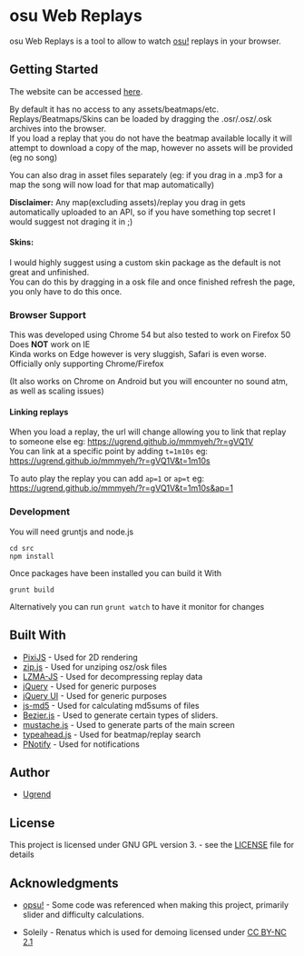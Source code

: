 # osu Web Replays

osu Web Replays is a tool to allow to watch [osu!](http://osu.ppy.sh/) replays in your browser.

## Getting Started

The website can be accessed [here](https://ugrend.github.io/mmmyeh).

By default it has no access to any assets/beatmaps/etc.
Replays/Beatmaps/Skins can be loaded by dragging the .osr/.osz/.osk archives into the browser.  
If you load a replay that you do not have the beatmap available locally it will attempt to download a copy of the map, however no assets will be provided (eg no song)

You can also drag in asset files separately (eg: if you drag in a .mp3 for a map the song will now load for that map automatically)

__Disclaimer:__ Any map(excluding assets)/replay you drag in gets automatically uploaded to an API, so if you have something top secret I would suggest not draging it in ;)  

#### Skins:
I would highly suggest using a custom skin package as the default is not great and unfinished.  
You can do this by dragging in a osk file and once finished refresh the page, you only have to do this once.

### Browser Support
This was developed using Chrome 54 but also tested to work on Firefox 50  
Does **NOT** work on IE  
Kinda works on Edge however is very sluggish, Safari is even worse.  
Officially only supporting Chrome/Firefox

(It also works on Chrome on Android but you will encounter no sound atm, as well as scaling issues)


#### Linking replays
When you load a replay, the url will change allowing you to link that replay to someone else eg: https://ugrend.github.io/mmmyeh/?r=gVQ1V  
You can link at a specific point by adding ```t=1m10s``` eg:  https://ugrend.github.io/mmmyeh/?r=gVQ1V&t=1m10s

To auto play the replay you can add ```ap=1``` or ```ap=t``` eg: https://ugrend.github.io/mmmyeh/?r=gVQ1V&t=1m10s&ap=1
### Development

You will need gruntjs and node.js

```
cd src
npm install
```
Once packages have been installed  you can build it With
```
grunt build
```
Alternatively you can run ```grunt watch``` to have it monitor for changes

## Built With

* [PixiJS](https://github.com/pixijs/pixi.js) - Used for 2D rendering
* [zip.js](https://github.com/gildas-lormeau/zip.js) - Used for unziping osz/osk files
* [LZMA-JS](https://github.com/nmrugg/LZMA-JS) - Used for decompressing replay data
* [jQuery](https://github.com/jquery/jquery) - Used for generic purposes
* [jQuery UI](https://github.com/jquery/jquery-ui) - Used for generic purposes
* [js-md5](https://github.com/emn178/js-md5) - Used for calculating md5sums of files
* [Bezier.js](https://github.com/Pomax/bezierjs) - Used to generate certain types of sliders.
* [mustache.js](https://github.com/janl/mustache.js/) - Used to generate parts of the main screen
* [typeahead.js](https://github.com/twitter/typeahead.js/) - Used for beatmap/replay search
* [PNotify](https://github.com/sciactive/pnotify) - Used for notifications


## Author

* [Ugrend](https://github.com/Ugrend)


## License

This project is licensed under GNU GPL version 3. - see the [LICENSE](LICENSE) file for details

## Acknowledgments

* [opsu!](https://github.com/itdelatrisu/opsu) - Some code was referenced when making this project, primarily slider and difficulty calculations.

* Soleily - Renatus which is used for demoing licensed under [CC BY-NC 2.1](https://creativecommons.org/licenses/by-nc/2.1/jp/)


